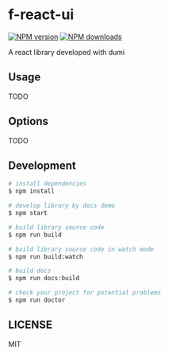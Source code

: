 # f-react-ui

[![NPM version](https://img.shields.io/npm/v/f-react-ui.svg?style=flat)](https://npmjs.org/package/f-react-ui)
[![NPM downloads](http://img.shields.io/npm/dm/f-react-ui.svg?style=flat)](https://npmjs.org/package/f-react-ui)

A react library developed with dumi

## Usage

TODO

## Options

TODO

## Development

```bash
# install dependencies
$ npm install

# develop library by docs demo
$ npm start

# build library source code
$ npm run build

# build library source code in watch mode
$ npm run build:watch

# build docs
$ npm run docs:build

# check your project for potential problems
$ npm run doctor
```

## LICENSE

MIT
